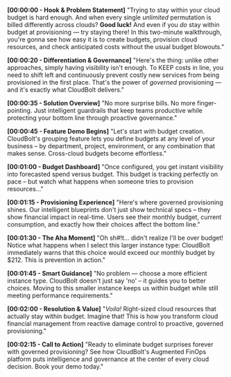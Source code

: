 **[00:00:00 - Hook & Problem Statement]** "Trying to stay within your cloud budget is hard enough. And when every single _unlimited_ permutation is billed differently across clouds? **Good luck!** And even if you _do_ stay within budget at provisioning — try staying there! In this two-minute walkthrough, you're gonna see how easy it is to create budgets, provision cloud resources, and check anticipated costs without the usual budget blowouts."

**[00:00:20 - Differentiation & Governance]** "Here's the thing: unlike other approaches, simply having visibility isn't enough. To KEEP costs in line, you need to shift left and continuously prevent costly new services from being provisioned in the first place. That's the power of _governed_ provisioning — and it's exactly what CloudBolt delivers."

**[00:00:35 - Solution Overview]** "No more surprise bills. No more finger-pointing. Just intelligent guardrails that keep teams productive while protecting your bottom line through proactive governance."

**[00:00:45 - Feature Demo Begins]** "Let's start with budget creation. CloudBolt's grouping feature lets you define budgets at any level of your business – by department, project, environment, or any combination that makes sense. Cross-cloud budgets become effortless."

**[00:01:00 - Budget Dashboard]** "Once configured, you get instant visibility into forecasted spend versus budget. This budget is tracking perfectly on pace – but watch what happens when someone tries to provision resources..."

**[00:01:15 - Provisioning Experience]** "Here's where governed provisioning shines. Our intelligent blueprints don't just show technical specs – they show financial impact in real-time. Users see their monthly budget, current consumption, and exactly how their choices affect the bottom line."

**[00:01:30 - The Aha Moment]** "Oh sh#!t... didn't realize I'll be over budget! Notice what happens when I select this larger instance type: CloudBolt immediately warns that this choice would exceed our monthly budget by $212. This is prevention in action."

**[00:01:45 - Smart Guidance]** "No problem — choose a more efficient instance type. CloudBolt doesn't just say 'no' – it guides you to better choices. Moving to this smaller instance keeps us within budget while still meeting performance requirements."

**[00:02:00 - Resolution & Value]** "_Voila!_ Right-sized cloud resources that actually stay within budget. Imagine that! This is how you transform cloud financial management from reactive damage control to proactive, governed provisioning."

**[00:02:15 - Call to Action]** "Ready to eliminate budget surprises forever with governed provisioning? See how CloudBolt's Augmented FinOps platform puts intelligence and governance at the center of every cloud decision. Book your demo today."
